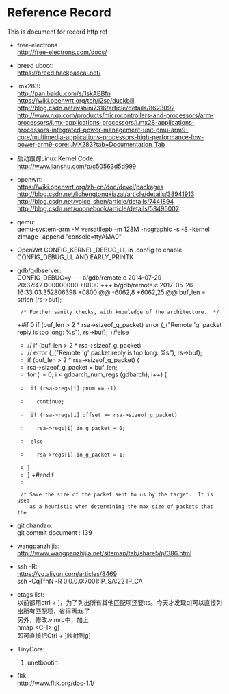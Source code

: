 # Reference Record  
  This is document for record http ref  

* free-electrons  
	http://free-electrons.com/docs/  
	
* breed uboot:  
	https://breed.hackpascal.net/  
	
* Imx283:  
	http://pan.baidu.com/s/1skABBfn  
	https://wiki.openwrt.org/toh/i2se/duckbill  
	http://blog.csdn.net/wshini7316/article/details/8623092  
	http://www.nxp.com/products/microcontrollers-and-processors/arm-processors/i.mx-applications-processors/i.mx28-applications-processors-integrated-power-management-unit-pmu-arm9-core/multimedia-applications-processors-high-performance-low-power-arm9-core:i.MX283?tab=Documentation_Tab

* 启动跟踪Linux Kernel Code:  
	http://www.jianshu.com/p/c50563d5d999

* openwrt:  
	https://wiki.openwrt.org/zh-cn/doc/devel/packages  
	http://blog.csdn.net/lichengtongxiazai/article/details/38941913  
	http://blog.csdn.net/voice_shen/article/details/7441894  
	http://blog.csdn.net/ooonebook/article/details/53495002


* qemu:  
	qemu-system-arm -M versatilepb -m 128M -nographic -s -S -kernel zImage -append "console=ttyAMA0"


* OpenWrt CONFIG_KERNEL_DEBUG_LL in .config to enable CONFIG_DEBUG_LL AND EARLY_PRINTK

* gdb/gdbserver:  
	CONFIG_DEBUG=y
	--- a/gdb/remote.c      2014-07-29 20:37:42.000000000 +0800
	+++ b/gdb/remote.c      2017-05-26 16:33:03.352806398 +0800
	@@ -6062,8 +6062,25 @@
	   buf_len = strlen (rs->buf);

	   /* Further sanity checks, with knowledge of the architecture.  */
	+#if 0
	   if (buf_len > 2 * rsa->sizeof_g_packet)
	     error (_("Remote 'g' packet reply is too long: %s"), rs->buf);
	+#else
	+  // if (buf_len > 2 * rsa->sizeof_g_packet)
	+  //  error (_("Remote 'g' packet reply is too long: %s"), rs->buf);
	+  if (buf_len > 2 * rsa->sizeof_g_packet) {
	+    rsa->sizeof_g_packet = buf_len;
	+    for (i = 0; i < gdbarch_num_regs (gdbarch); i++) {
	+      if (rsa->regs[i].pnum == -1)
	+        continue;
	+      if (rsa->regs[i].offset >= rsa->sizeof_g_packet)
	+        rsa->regs[i].in_g_packet = 0;
	+      else
	+        rsa->regs[i].in_g_packet = 1;
	+    }
	+  }
	+#endif
	+

	   /* Save the size of the packet sent to us by the target.  It is used
	      as a heuristic when determining the max size of packets that the  
* git chandao:  
	git commit document : 139  

* wangpanzhijia:  
	http://www.wangpanzhijia.net/sitemap/tab/share5/p/386.html  
	
* ssh -R:  
	https://yq.aliyun.com/articles/8469  
	ssh -CqTfnN -R  0.0.0.0:7001:IP_SA:22   IP_CA   
* ctags list:  
	以前都用ctrl + ]，为了列出所有其他匹配项还要:ts。今天才发现g]可以直接列出所有匹配项，省得再:ts了  
	另外，修改.vimrc中，加上  
	nmap <C-]> g]  
	即可直接把Ctrl + ]映射到g]  
* TinyCore:  
	1. unetbootin
* fltk:  
	http://www.fltk.org/doc-1.1/
